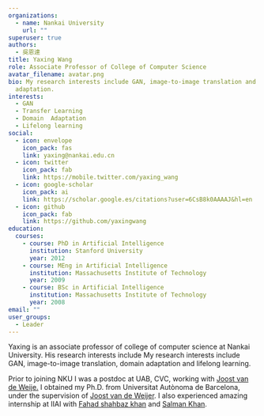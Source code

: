 ```yaml
---
organizations:
  - name: Nankai University
    url: ""
superuser: true
authors:
  - 吳恩達
title: Yaxing Wang
role: Associate Professor of College of Computer Science
avatar_filename: avatar.png
bio: My research interests include GAN, image-to-image translation and domain
  adaptation.
interests:
  - GAN
  - Transfer Learning
  - Domain  Adaptation
  - Lifelong learning
social:
  - icon: envelope
    icon_pack: fas
    link: yaxing@nankai.edu.cn
  - icon: twitter
    icon_pack: fab
    link: https://mobile.twitter.com/yaxing_wang
  - icon: google-scholar
    icon_pack: ai
    link: https://scholar.google.es/citations?user=6CsB8k0AAAAJ&hl=en
  - icon: github
    icon_pack: fab
    link: https://github.com/yaxingwang
education:
  courses:
    - course: PhD in Artificial Intelligence
      institution: Stanford University
      year: 2012
    - course: MEng in Artificial Intelligence
      institution: Massachusetts Institute of Technology
      year: 2009
    - course: BSc in Artificial Intelligence
      institution: Massachusetts Institute of Technology
      year: 2008
email: ""
user_groups:
  - Leader
---
```

Yaxing is an associate professor of college of computer science at Nankai University. His research interests include My research interests include GAN, image-to-image translation, domain adaptation and lifelong learning. 

Prior to joining NKU I was a  postdoc at UAB, CVC, working with **[ ](https://billf.mit.edu/)**[Joost van de Weije.](http://www.cvc.uab.es/LAMP/joost/) I obtained my Ph.D. from Universitat Autònoma de Barcelona, under the supervision of [Joost van de Weijer](http://www.cvc.uab.es/LAMP/joost/).  I also experienced amazing internship at IIAI with [Fahad shahbaz khan](https://sites.google.com/view/fahadkhans/home) and [Salman Khan](https://salman-h-khan.github.io/).